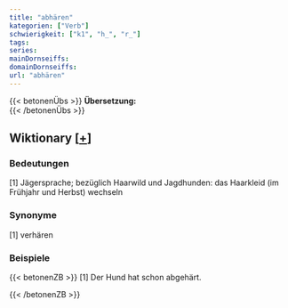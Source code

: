 ```yaml
---
title: "abhären"
kategorien: ["Verb"]
schwierigkeit: ["k1", "h_", "r_"]
tags:
series:
mainDornseiffs:
domainDornseiffs:
url: "abhären"
---
```


{{< betonenÜbs >}}
**Übersetzung:**  
{{< /betonenÜbs >}}

## Wiktionary [[+](https://de.wiktionary.org/wiki/abhären)]

### Bedeutungen
[1] Jägersprache; bezüglich Haarwild und Jagdhunden: das Haarkleid (im Frühjahr und Herbst) wechseln  

### Synonyme
[1] verhären  

### Beispiele
{{< betonenZB >}}
[1] Der Hund hat schon abgehärt.  

{{< /betonenZB >}}


